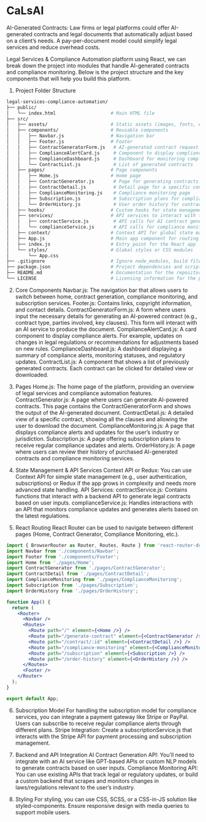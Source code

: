 # CaLsAI
AI-Generated Contracts: Law firms or legal platforms could offer AI-generated contracts and legal documents that automatically adjust based on a client’s needs. A pay-per-document model could simplify legal services and reduce overhead costs.

Legal Services & Compliance Automation platform using React, we can break down the project into modules that handle AI-generated contracts and compliance monitoring. Below is the project structure and the key components that will help you build this platform.

1. Project Folder Structure
```bash
legal-services-compliance-automation/
├── public/
│   └── index.html                    # Main HTML file
├── src/
│   ├── assets/                       # Static assets (images, fonts, etc.)
│   ├── components/                   # Reusable components
│   │   ├── Navbar.js                 # Navigation bar
│   │   ├── Footer.js                 # Footer
│   │   ├── ContractGeneratorForm.js   # AI-generated contract request form
│   │   ├── ComplianceAlertCard.js     # Component to display compliance alerts
│   │   ├── ComplianceDashboard.js     # Dashboard for monitoring compliance updates
│   │   └── ContractList.js            # List of generated contracts
│   ├── pages/                        # Page components
│   │   ├── Home.js                   # Home page
│   │   ├── ContractGenerator.js       # Page for generating contracts
│   │   ├── ContractDetail.js          # Detail page for a specific contract
│   │   ├── ComplianceMonitoring.js    # Compliance monitoring page
│   │   ├── Subscription.js            # Subscription plans for compliance alerts
│   │   └── OrderHistory.js            # User order history for contracts and compliance services
│   ├── hooks/                        # Custom hooks for state management (optional)
│   ├── services/                     # API services to interact with the backend
│   │   ├── contractService.js         # API calls for AI contract generation
│   │   └── complianceService.js       # API calls for compliance monitoring
│   ├── context/                      # Context API for global state management (optional)
│   ├── App.js                        # Main app component for routing
│   ├── index.js                      # Entry point for the React app
│   └── styles/                       # Global styles or CSS modules
│       └── App.css
├── .gitignore                        # Ignore node_modules, build files, etc.
├── package.json                      # Project dependencies and scripts
├── README.md                         # Documentation for the repository
└── LICENSE                           # Licensing information for the project
```
2. Core Components
Navbar.js: The navigation bar that allows users to switch between home, contract generation, compliance monitoring, and subscription services.
Footer.js: Contains links, copyright information, and contact details.
ContractGeneratorForm.js: A form where users input the necessary details for generating an AI-powered contract (e.g., contract type, parties involved, key clauses). This form will interact with an AI service to produce the document.
ComplianceAlertCard.js: A card component to display compliance alerts. For example, updates on changes in legal regulations or recommendations for adjustments based on new rules.
ComplianceDashboard.js: A dashboard displaying a summary of compliance alerts, monitoring statuses, and regulatory updates.
ContractList.js: A component that shows a list of previously generated contracts. Each contract can be clicked for detailed view or downloaded.

3. Pages
Home.js: The home page of the platform, providing an overview of legal services and compliance automation features.
ContractGenerator.js: A page where users can generate AI-powered contracts. This page contains the ContractGeneratorForm and shows the output of the AI-generated document.
ContractDetail.js: A detailed view of a specific contract, showing all the clauses and allowing the user to download the document.
ComplianceMonitoring.js: A page that displays compliance alerts and updates for the user’s industry or jurisdiction.
Subscription.js: A page offering subscription plans to receive regular compliance updates and alerts.
OrderHistory.js: A page where users can review their history of purchased AI-generated contracts and compliance monitoring services.

4. State Management & API Services
Context API or Redux: You can use Context API for simple state management (e.g., user authentication, subscriptions) or Redux if the app grows in complexity and needs more advanced state handling.
API Services:
contractService.js: Contains functions that interact with a backend API to generate legal contracts based on user inputs.
complianceService.js: Handles interactions with an API that monitors compliance updates and generates alerts based on the latest regulations.

6. React Routing
React Router can be used to navigate between different pages (Home, Contract Generator, Compliance Monitoring, etc.).

```jsx
import { BrowserRouter as Router, Routes, Route } from 'react-router-dom';
import Navbar from './components/Navbar';
import Footer from './components/Footer';
import Home from './pages/Home';
import ContractGenerator from './pages/ContractGenerator';
import ContractDetail from './pages/ContractDetail';
import ComplianceMonitoring from './pages/ComplianceMonitoring';
import Subscription from './pages/Subscription';
import OrderHistory from './pages/OrderHistory';

function App() {
  return (
    <Router>
      <Navbar />
      <Routes>
        <Route path="/" element={<Home />} />
        <Route path="/generate-contract" element={<ContractGenerator />} />
        <Route path="/contract/:id" element={<ContractDetail />} />
        <Route path="/compliance-monitoring" element={<ComplianceMonitoring />} />
        <Route path="/subscription" element={<Subscription />} />
        <Route path="/order-history" element={<OrderHistory />} />
      </Routes>
      <Footer />
    </Router>
  );
}

export default App;
```
6. Subscription Model
For handling the subscription model for compliance services, you can integrate a payment gateway like Stripe or PayPal. Users can subscribe to receive regular compliance alerts through different plans.
Stripe Integration: Create a subscriptionService.js that interacts with the Stripe API for payment processing and subscription management.

7. Backend and API Integration
AI Contract Generation API: You’ll need to integrate with an AI service like GPT-based APIs or custom NLP models to generate contracts based on user inputs.
Compliance Monitoring API: You can use existing APIs that track legal or regulatory updates, or build a custom backend that scrapes and monitors changes in laws/regulations relevant to the user’s industry.

8. Styling
For styling, you can use CSS, SCSS, or a CSS-in-JS solution like styled-components. Ensure responsive design with media queries to support mobile users.
